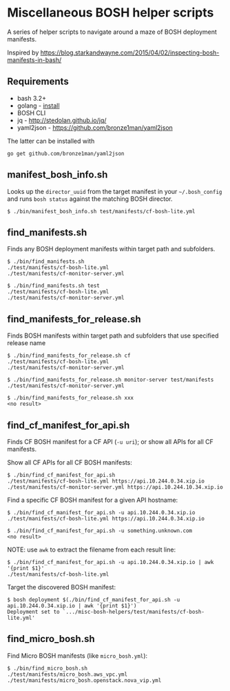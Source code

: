 Miscellaneous BOSH helper scripts
=================================

A series of helper scripts to navigate around a maze of BOSH deployment manifests.

Inspired by https://blog.starkandwayne.com/2015/04/02/inspecting-bosh-manifests-in-bash/

Requirements
------------

-	bash 3.2+
-	golang - [install](http://golang.org/doc/install)
-	BOSH CLI
-	jq - http://stedolan.github.io/jq/
-	yaml2json - https://github.com/bronze1man/yaml2json

The latter can be installed with

```
go get github.com/bronze1man/yaml2json
```

manifest_bosh_info.sh
---------------------

Looks up the `director_uuid` from the target manifest in your `~/.bosh_config` and runs `bosh status` against the matching BOSH director.

```
$ ./bin/manifest_bosh_info.sh test/manifests/cf-bosh-lite.yml
```

find_manifests.sh
-----------------

Finds any BOSH deployment manifests within target path and subfolders.

```
$ ./bin/find_manifests.sh
./test/manifests/cf-bosh-lite.yml
./test/manifests/cf-monitor-server.yml

$ ./bin/find_manifests.sh test
./test/manifests/cf-bosh-lite.yml
./test/manifests/cf-monitor-server.yml
```

find_manifests_for_release.sh
-----------------------------

Finds BOSH manifests within target path and subfolders that use specified release name

```
$ ./bin/find_manifests_for_release.sh cf
./test/manifests/cf-bosh-lite.yml
./test/manifests/cf-monitor-server.yml

$ ./bin/find_manifests_for_release.sh monitor-server test/manifests
./test/manifests/cf-monitor-server.yml

$ ./bin/find_manifests_for_release.sh xxx
<no result>
```

find_cf_manifest_for_api.sh
---------------------------

Finds CF BOSH manifest for a CF API (`-u uri`); or show all APIs for all CF manifests.

Show all CF APIs for all CF BOSH manifests:

```
$ ./bin/find_cf_manifest_for_api.sh
./test/manifests/cf-bosh-lite.yml https://api.10.244.0.34.xip.io
./test/manifests/cf-monitor-server.yml https://api.10.244.10.34.xip.io
```

Find a specific CF BOSH manifest for a given API hostname:

```
$ ./bin/find_cf_manifest_for_api.sh -u api.10.244.0.34.xip.io
./test/manifests/cf-bosh-lite.yml https://api.10.244.0.34.xip.io
```

```
$ ./bin/find_cf_manifest_for_api.sh -u something.unknown.com
<no result>
```

NOTE: use `awk` to extract the filename from each result line:

```
$ ./bin/find_cf_manifest_for_api.sh -u api.10.244.0.34.xip.io | awk '{print $1}'
./test/manifests/cf-bosh-lite.yml
```

Target the discovered BOSH manifest:

```
$ bosh deployment $(./bin/find_cf_manifest_for_api.sh -u api.10.244.0.34.xip.io | awk '{print $1}')
Deployment set to `.../misc-bosh-helpers/test/manifests/cf-bosh-lite.yml'
```

find_micro_bosh.sh
------------------

Find Micro BOSH manifests (like `micro_bosh.yml`\):

```
$ ./bin/find_micro_bosh.sh
./test/manifests/micro_bosh.aws_vpc.yml
./test/manifests/micro_bosh.openstack.nova_vip.yml
```
